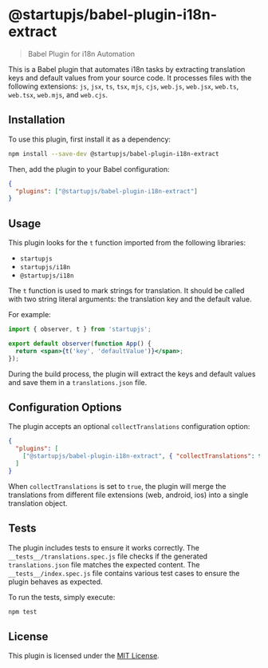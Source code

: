 # @startupjs/babel-plugin-i18n-extract
> Babel Plugin for i18n Automation

This is a Babel plugin that automates i18n tasks by extracting translation keys and default values from your source code. It processes files with the following extensions: `js`, `jsx`, `ts`, `tsx`, `mjs`, `cjs`, `web.js`, `web.jsx`, `web.ts`, `web.tsx`, `web.mjs`, and `web.cjs`.

## Installation

To use this plugin, first install it as a dependency:

```bash
npm install --save-dev @startupjs/babel-plugin-i18n-extract
```

Then, add the plugin to your Babel configuration:

```json
{
  "plugins": ["@startupjs/babel-plugin-i18n-extract"]
}
```

## Usage

This plugin looks for the `t` function imported from the following libraries:

- `startupjs`
- `startupjs/i18n`
- `@startupjs/i18n`

The `t` function is used to mark strings for translation. It should be called with two string literal arguments: the translation key and the default value.

For example:

```jsx
import { observer, t } from 'startupjs';

export default observer(function App() {
  return <span>{t('key', 'defaultValue')}</span>;
});
```

During the build process, the plugin will extract the keys and default values and save them in a `translations.json` file.

## Configuration Options

The plugin accepts an optional `collectTranslations` configuration option:

```json
{
  "plugins": [
    ["@startupjs/babel-plugin-i18n-extract", { "collectTranslations": true }]
  ]
}
```

When `collectTranslations` is set to `true`, the plugin will merge the translations from different file extensions (web, android, ios) into a single translation object.

## Tests

The plugin includes tests to ensure it works correctly. The `__tests__/translations.spec.js` file checks if the generated `translations.json` file matches the expected content. The `__tests__/index.spec.js` file contains various test cases to ensure the plugin behaves as expected.

To run the tests, simply execute:

```bash
npm test
```

## License

This plugin is licensed under the [MIT License](LICENSE).
